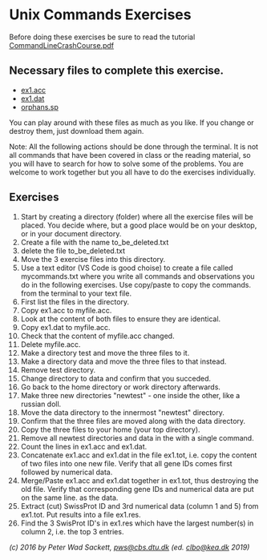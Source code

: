 <!-- JS use if these pages are used as githubpages. can be deleted if used elsewhere -->
<script src="https://code.jquery.com/jquery-3.2.1.min.js"></script>
<script src="../script.js"></script>


# Unix Commands Exercises
Before doing these exercises be sure to read the tutorial [CommandLineCrashCourse.pdf](../materialer/CommandLineCrashCourse.pdf)

## Necessary files to complete this exercise.

* [ex1.acc](ex1.acc)    
* [ex1.dat](ex1.dat)    
* [orphans.sp](orphans.sp)    

You can play around with these files as much as you like. If you change or destroy them, just download them again.

Note: All the following actions should be done through the terminal. It is not all commands that have been covered in class or the reading material, so you will have to search for how to solve some of the problems. You are welcome to work together but you all have to do the exercises individually.   

## Exercises
1. Start by creating a directory (folder) where all the exercise files will be placed. You decide where, but a good place would be on your desktop, or in your document directory.
1. Create a file with the name to_be_deleted.txt
1. delete the file to_be_deleted.txt
1. Move the 3 exercise files into this directory.
1. Use a text editor (VS Code is good choise) to create a file called mycommands.txt where you write all commands and observations you do in the following exercises. Use copy/paste to copy the commands. from the terminal to your text file.
1. First list the files in the directory.
1. Copy ex1.acc to myfile.acc.
1. Look at the content of both files to ensure they are identical.
1. Copy ex1.dat to myfile.acc.
1. Check that the content of myfile.acc changed.
1. Delete myfile.acc.
1. Make a directory test and move the three files to it.
1. Make a directory data and move the three files to that instead.
1. Remove test directory.
1. Change directory to data and confirm that you succeded. 
1. Go back to the home directory or work directory afterwards.
1. Make three new directories "newtest" - one inside the other, like a russian doll.
1. Move the data directory to the innermost "newtest" directory.
1. Confirm that the three files are moved along with the data directory.
1. Copy the three files to your home (your top directory).
1. Remove all newtest directories and data in the with a single command.
1. Count the lines in ex1.acc and ex1.dat.
1. Concatenate ex1.acc and ex1.dat in the file ex1.tot, i.e. copy the content of two files into one new file. Verify that all gene IDs comes first followed by numerical data.
1. Merge/Paste ex1.acc and ex1.dat together in ex1.tot, thus destroying the old file. Verify that corresponding gene IDs and numerical data are put on the same line. as the data.
1. Extract (cut) SwissProt ID and 3rd numerical data (column 1 and 5) from ex1.tot. Put results into a file ex1.res.
1. Find the 3 SwisProt ID's in ex1.res which have the largest number(s) in column 2, i.e. the top 3 entries.


_(c) 2016 by Peter Wad Sackett, pws@cbs.dtu.dk (ed. clbo@kea.dk 2019)_
